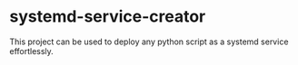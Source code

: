 # systemd-service-creator
This project can be used to deploy any python script as a systemd service effortlessly.
